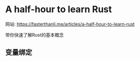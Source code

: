 # A half-hour to learn Rust

网站: <https://fasterthanli.me/articles/a-half-hour-to-learn-rust>

带你快速了解Rust的基本概念

## 变量绑定

